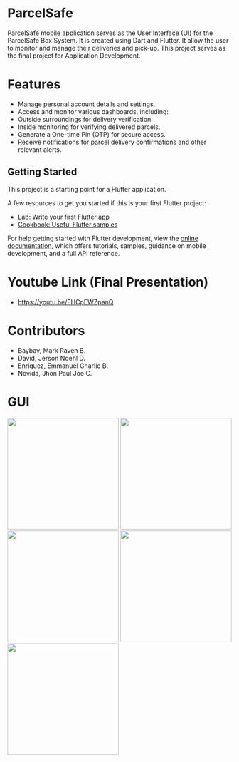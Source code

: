 # ParcelSafe

ParcelSafe mobile application serves as the User Interface (UI) for the ParcelSafe Box System. It is created using Dart and Flutter. It allow the user to monitor and manage their deliveries and pick-up. This project serves as the final project for Application Development.

# Features
- Manage personal account details and settings.
- Access and monitor various dashboards, including:
- Outside surroundings for delivery verification.
- Inside monitoring for verifying delivered parcels.
- Generate a One-time Pin (OTP) for secure access.
- Receive notifications for parcel delivery confirmations and other relevant alerts.

## Getting Started

This project is a starting point for a Flutter application.

A few resources to get you started if this is your first Flutter project:

- [Lab: Write your first Flutter app](https://docs.flutter.dev/get-started/codelab)
- [Cookbook: Useful Flutter samples](https://docs.flutter.dev/cookbook)

For help getting started with Flutter development, view the
[online documentation](https://docs.flutter.dev/), which offers tutorials,
samples, guidance on mobile development, and a full API reference.

# Youtube Link (Final Presentation)
- https://youtu.be/FHCpEWZpanQ

# Contributors
- Baybay, Mark Raven B.
- David, Jerson Noehl D.
- Enriquez, Emmanuel Charlie B.
- Novida, Jhon Paul Joe C.

# GUI
<img src="https://github.com/user-attachments/assets/2ff8f084-c20f-441b-9c7d-e9d0e2d4c71c" width="250">
<img src="https://github.com/user-attachments/assets/54c42870-47be-4117-9678-5cb9f146b867" width="250">
<img src="https://github.com/user-attachments/assets/f48e6090-ad88-437b-9384-8c7cb46d1e81" width="250">
<img src="https://github.com/user-attachments/assets/3e6892f8-c0e1-44e5-a744-3d18c4f79a06" width="250">
<img src="https://github.com/user-attachments/assets/f667138c-36d6-46a7-bead-0300c618239b" width="250">



